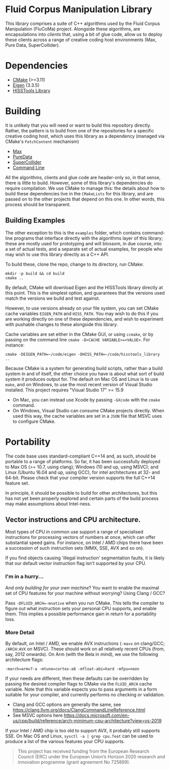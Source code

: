 # Fluid Corpus Manipulation Library 

This library comprises a suite of C++ algorithms used by the Fluid Corpus Manipulation (FluCoMa) project. Alongside these algorithms, are encapsulations into *clients* that, using a bit of glue code, allow us to deploy these clients across a range of creative coding host environments (Max, Pure Data, SuperCollider). 

# Dependencies 

* [CMake](http://cmake.org) (>=3.11)
* [Eigen](https://gitlab.com/libeigen/eigen) (3.3.5)
* [HISSTools Library](https://github.com/AlexHarker/HISSTools_Library)

# Building 
It is unlikely that you will need or want to build this repository directly. Rather, the pattern is to build from one of the repositories for a specific creative coding host, which uses this library as a dependency (managed via CMake's `FetchContent` mechanism) 
* [Max](Max)
* [PureData]()
* [SuperCollider]()
* [Command Line]()

All the algorithms, clients and glue code are header-only so, in that sense, there is little to build. However, some of this library's dependencies do require compilation. We use CMake to manage this: the details about how to build these dependencies live in the `CMakeLists` for this library, and are passed on to the other projects that depend on this one. In other words, this process should be transparent. 

## Building Examples
The other exception to this is the `examples` folder, which contains command-line programs that interface directly with the algorithms layer of this library; these are mostly used for prototyping and will blossom, in due course, into a set of actual tests, and a separate set of actual examples, for people who may wish to use this library directly as a C++ API.   

To build these, clone the repo, change to its directory, run CMake: 
```
mkdir -p build && cd build 
cmake .. 
```
By default, CMake will download Eigen and the HISSTools library directly at this point. This is the simplest option, and guarantees that the versions used match the versions we build and test against. 

However, to use versions already on your file system, you can set CMake cache variables `EIGEN_PATH` and `HISS_PATH`. You may wish to do this if you are working directly on one of these dependencies, and wish to experiment with pushable changes to these alongside this library. 

Cache variables are set either in the CMake GUI, or using `ccmake`, or by passing on the command line `cmake -D<CACHE VARIABLE>=<VALUE>`. For instance: 
```
cmake -DEIGEN_PATH=~/code/eigen -DHISS_PATH=~/code/hisstools_library ..
```
Because CMake is a system for generating build scripts, rather than a build system in and of itself, the other choice you have is about what sort of build system it produces output for. The default on Mac OS and Linux is to use `make`, and on Windows, to use the most recent version of Visual Studio installed. This project requires "Visual Studio 17" >= 15.9

* On Mac, you can instead use Xcode by passing `-GXcode` with the `cmake` command. 
* On Windows, Visual Studio can consume CMake projects directly. When used this way, the cache variables are set in a `JSON` file that MSVC uses to configure CMake.

# Portability 
The code base uses standard-compliant C++14 and, as such, should be portable to a range of platforms. So far, it has been successfully deployed to Max OS (>= 10.7, using clang); Windows (10 and up, using MSVC); and Linux (Ubuntu 16.04 and up, using GCC), for intel architectures at 32- and 64-bit. Please check that your compiler version supports the full C++14 feature set.

In principle, it should be possible to build for other architectures, but this has not yet been properly explored and certain parts of the build process may make assumptions about Intel-ness. 

## Vector instructions and CPU architecture. 
Most types of CPU in common use support a range of specialised instructions for processing vectors of numbers at once, which can offer substantial speed gains. For instance, on Intel / AMD chips there have been a succession of such instruction sets (MMX, SSE, AVX and so on).

If you find objects causing 'illegal instruction' segmentation faults, it is likely that our default vector instruction flag isn't supported by your CPU. 

### I'm in a hurry...

And *only building for your own machine*? You want to enable the maximal set of CPU features for your machine without worrying? Using Clang / GCC? 

Pass `-DFLUID_ARCH=-mnative` when you run CMake. This tells the compiler to figure out what instruction sets your personal CPU supports, and enable them. This implies a possible performance gain in return for a portability loss. 

### More Detail 
By default, on Intel / AMD, we enable AVX instructions (`-mavx` on clang/GCC; `/ARCH:AVX` on MSVC). These should work on all relatively recent CPUs (from, say, 2012 onwards). On Arm (with the Bela in mind), we use the following architecture flags: 

```
-march=armv7-a -mtune=cortex-a8 -mfloat-abi=hard -mfpu=neon
```

If your needs are different, then these defaults can be overridden by passing the desired compiler flags to CMake via the `FLUID_ARCH` cache variable. Note that this variable expects you to pass arguments in a form suitable for your compiler, and currently performs no checking or validation. 

* Clang and GCC options are generally the same, see https://clang.llvm.org/docs/ClangCommandLineReference.html
* See MSVC options here https://docs.microsoft.com/en-us/cpp/build/reference/arch-minimum-cpu-architecture?view=vs-2019

If your Intel / AMD chip is too old to support AVX, it probably still supports SSE. On Mac OS and Linux, `sysctl -a | grep cpu.feat` can be used to produce a list of the various features your CPU supports. 

> This project has received funding from the European Research Council (ERC) under the European Union’s Horizon 2020 research and innovation programme (grant agreement No 725899).
